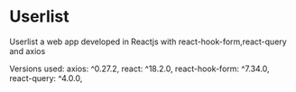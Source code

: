 # Userlist
Userlist a web app developed in Reactjs with react-hook-form,react-query and axios

Versions used:
  axios: ^0.27.2,
  react: ^18.2.0,
  react-hook-form: ^7.34.0,
  react-query: ^4.0.0,
